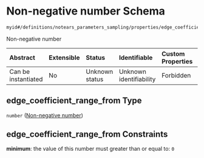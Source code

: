 # Non-negative number Schema

```txt
myid#/definitions/notears_parameters_sampling/properties/edge_coefficient_range_from
```

Non-negative number

| Abstract            | Extensible | Status         | Identifiable            | Custom Properties | Additional Properties | Access Restrictions | Defined In                                                       |
| :------------------ | :--------- | :------------- | :---------------------- | :---------------- | :-------------------- | :------------------ | :--------------------------------------------------------------- |
| Can be instantiated | No         | Unknown status | Unknown identifiability | Forbidden         | Allowed               | none                | [config.schema.json*](config.schema.json "open original schema") |

## edge_coefficient_range_from Type

`number` ([Non-negative number](config-definitions-notears-parameter-sampling-for-gaussian-bayesian-networks-properties-non-negative-number.md))

## edge_coefficient_range_from Constraints

**minimum**: the value of this number must greater than or equal to: `0`
